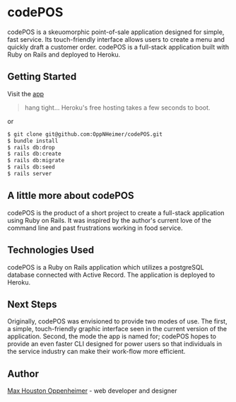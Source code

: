 # codePOS

codePOS is a skeuomorphic point-of-sale application designed for simple, fast service. Its touch-friendly interface allows users to create a menu and quickly draft a customer order. codePOS is a full-stack application built with Ruby on Rails and deployed to Heroku.

## Getting Started

Visit the [app](https://oppnheimer-project2.herokuapp.com/)
> hang tight... Heroku's free hosting takes a few seconds to boot.

or

```bash
$ git clone git@github.com:OppNHeimer/codePOS.git
$ bundle install
$ rails db:drop
$ rails db:create
$ rails db:migrate
$ rails db:seed
$ rails server
```

## A little more about codePOS

codePOS is the product of a short project to create a full-stack application using Ruby on Rails. It was inspired by the author's current love of the command line and past frustrations working in food service.

## Technologies Used

codePOS is a Ruby on Rails application which utilizes a postgreSQL database connected with Active Record. The application is deployed to Heroku.

## Next Steps

Originally, codePOS was envisioned to provide two modes of use. The first, a simple, touch-friendly graphic interface seen in the current version of the application. Second, the mode the app is named for; codePOS hopes to provide an even faster CLI designed for power users so that individuals in the service industry can make their work-flow more efficient.

## Author

[Max Houston Oppenheimer](https://oppnheimer.github.io/) - web developer and designer